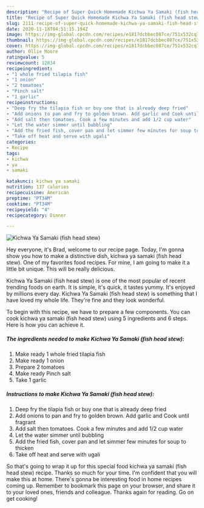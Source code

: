```yaml
---
description: "Recipe of Super Quick Homemade Kichwa Ya Samaki (fish head stew)"
title: "Recipe of Super Quick Homemade Kichwa Ya Samaki (fish head stew)"
slug: 2111-recipe-of-super-quick-homemade-kichwa-ya-samaki-fish-head-stew
date: 2020-11-18T04:51:15.194Z
image: https://img-global.cpcdn.com/recipes/e1817dcbbec087ce/751x532cq70/kichwa-ya-samaki-fish-head-stew-recipe-main-photo.jpg
thumbnail: https://img-global.cpcdn.com/recipes/e1817dcbbec087ce/751x532cq70/kichwa-ya-samaki-fish-head-stew-recipe-main-photo.jpg
cover: https://img-global.cpcdn.com/recipes/e1817dcbbec087ce/751x532cq70/kichwa-ya-samaki-fish-head-stew-recipe-main-photo.jpg
author: Ollie Moore
ratingvalue: 5
reviewcount: 12834
recipeingredient:
- "1 whole fried tilapia fish"
- "1 onion"
- "2 tomatoes"
- "Pinch salt"
- "1 garlic"
recipeinstructions:
- "Deep fry the tilapia fish or buy one that is already deep fried"
- "Add onions to pan and fry to golden brown. Add garlic and Cook until fragrant"
- "Add salt then tomatoes. Cook a few minutes and add 1/2 cup water"
- "Let the water simmer until bubbling"
- "Add the fried fish, cover pan and let simmer few minutes for soup to thicken"
- "Take off heat and serve with ugali"
categories:
- Recipe
tags:
- kichwa
- ya
- samaki

katakunci: kichwa ya samaki 
nutrition: 137 calories
recipecuisine: American
preptime: "PT34M"
cooktime: "PT34M"
recipeyield: "4"
recipecategory: Dinner

---
```



![Kichwa Ya Samaki (fish head stew)](https://img-global.cpcdn.com/recipes/e1817dcbbec087ce/751x532cq70/kichwa-ya-samaki-fish-head-stew-recipe-main-photo.jpg)

Hey everyone, it's Brad, welcome to our recipe page. Today, I'm gonna show you how to make a distinctive dish, kichwa ya samaki (fish head stew). One of my favorites food recipes. For mine, I am going to make it a little bit unique. This will be really delicious.

Kichwa Ya Samaki (fish head stew) is one of the most popular of recent trending foods on earth. It is simple, it's quick, it tastes yummy. It's enjoyed by millions every day. Kichwa Ya Samaki (fish head stew) is something that I have loved my whole life. They're fine and they look wonderful.




To begin with this recipe, we have to prepare a few components. You can cook kichwa ya samaki (fish head stew) using 5 ingredients and 6 steps. Here is how you can achieve it.

<!--inarticleads1-->

##### The ingredients needed to make Kichwa Ya Samaki (fish head stew):

1. Make ready 1 whole fried tilapia fish
1. Make ready 1 onion
1. Prepare 2 tomatoes
1. Make ready Pinch salt
1. Take 1 garlic




<!--inarticleads2-->

##### Instructions to make Kichwa Ya Samaki (fish head stew):

1. Deep fry the tilapia fish or buy one that is already deep fried
1. Add onions to pan and fry to golden brown. Add garlic and Cook until fragrant
1. Add salt then tomatoes. Cook a few minutes and add 1/2 cup water
1. Let the water simmer until bubbling
1. Add the fried fish, cover pan and let simmer few minutes for soup to thicken
1. Take off heat and serve with ugali




So that's going to wrap it up for this special food kichwa ya samaki (fish head stew) recipe. Thanks so much for your time. I'm confident that you will make this at home. There's gonna be interesting food in home recipes coming up. Remember to bookmark this page on your browser, and share it to your loved ones, friends and colleague. Thanks again for reading. Go on get cooking!
